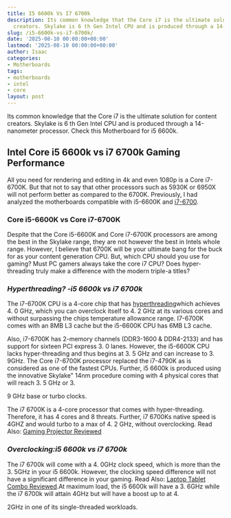 ```yaml
---
title: I5 6600k Vs I7 6700k
description: Its common knowledge that the Core i7 is the ultimate solution for content
  creators. Skylake is 6 th Gen Intel CPU and is produced through a 14-nanometer...
slug: /i5-6600k-vs-i7-6700k/
date: '2025-08-10 00:00:00+00:00'
lastmod: '2025-08-10 00:00:00+00:00'
author: Isaac
categories:
- Motherboards
tags:
- motherboards
- intel
- core
layout: post
---
```

Its common knowledge that the Core i7 is the ultimate solution for content creators. Skylake is 6 th Gen Intel CPU and is produced through a 14-nanometer processor. Check this Motherboard for i5 6600k.

##  Intel Core i5 6600k vs i7 6700k Gaming Performance

All you need for rendering and editing in 4k and even 1080p is a Core i7-6700K. But that not to say that other processors such as 5930K or 6950X will not perform better as compared to the 6700K. Previously, I had analyzed the motherboards compatible with i5-6600K and [i7-6700](https://pestpolicy.com/best-motherboard-for-i5-7600k/).

###  **Core i5-6600K vs Core i7-6700K**

Despite that the Core i5-6600K and Core i7-6700K processors are among the best in the Skylake range, they are not however the best in Intels whole range. However, I believe that 6700K will be your ultimate bang for the buck for as your content generation CPU. But, which CPU should you use for gaming? Must PC gamers always take the core i7 CPU? Does hyper-threading truly make a difference with the modern triple-a titles?

###  *Hyperthreading? -i5 6600k vs i7 6700k*

The i7-6700K CPU is a 4-core chip that has [hyperthreading](https://www.intel.com/content/www/us/en/architecture-and-technology/hyper-threading/hyper-threading-technology.html)which achieves 4. 0 GHz, which you can overclock itself to 4. 2 GHz at its various cores and without surpassing the chips temperature allowance range. I7-6700K comes with an 8MB L3 cache but the i5-6600K CPU has 6MB L3 cache.

Also, i7-6700K has 2-memory channels (DDR3-1600 & DDR4-2133) and has support for sixteen PCI express 3. 0 lanes. However, the i5-6600K CPU lacks hyper-threading and thus begins at 3. 5 GHz and can increase to 3. 9GHz. The Core i7-6700K processor replaced the i7-4790K as is considered as one of the fastest CPUs. Further, i5 6600k is produced using the innovative Skylake" 14nm procedure coming with 4 physical cores that will reach 3. 5 GHz or 3.

9 GHz base or turbo clocks.

The i7 6700K is a 4-core processor that comes with hyper-threading. Therefore, it has 4 cores and 8 threats. Further, i7 6700Ks native speed is 4GHZ and would turbo to a max of 4. 2 GHz, without overclocking. Read Also: [Gaming Projector Reviewed](https://pestpolicy.com/best-gaming-projector/)

###  *Overclocking:i5 6600k vs i7 6700k*

The i7 6700k will come with a 4. 0GHz clock speed, which is more than the 3. 5GHz in your i5 6600k. However, the clocking speed difference will not have a significant difference in your gaming. Read Also: [Laptop Tablet Combo Reviewed](https://pestpolicy.com/best-laptop-tablet-combo/).At maximum load, the i5 6600k will have a 3. 6GHz while the i7 6700k will attain 4GHz but will have a boost up to at 4.

2GHz in one of its single-threaded workloads.